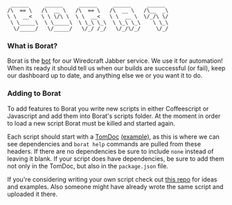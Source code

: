 	 ______     ______     ______     ______     ______  
	/\  == \   /\  __ \   /\  == \   /\  __ \   /\__  _\ 
	\ \  __<   \ \ \/\ \  \ \  __<   \ \  __ \  \/_/\ \/ 
 	 \ \_____\  \ \_____\  \ \_\ \_\  \ \_\ \_\    \ \_\ 
  	  \/_____/   \/_____/   \/_/ /_/   \/_/\/_/     \/_/ 

### What is Borat?
Borat is the [bot](http://hubot.github.com/) for our Wiredcraft Jabber service. We use it for automation! When its ready it should tell us when our builds are successful (or fail), keep our dashboard up to date, and anything else we or you want it to do.

### Adding to Borat
To add features to Borat you write new scripts in either Coffeescript or Javascript and add them into Borat's scripts folder. At the moment in order to load a new script Borat must be killed and started again.

Each script should start with a [TomDoc](http://tomdoc.org/) [(example)](https://github.com/github/hubot-scripts/blob/master/src/scripts/speak.coffee#L1-15), as this is where we can see dependencies and `borat help` commands are pulled from these headers. If there are no dependencies be sure to include `none` instead of leaving it blank. If your script does have dependencies, be sure to add them not only in the TomDoc, but also in the `package.json` file.

If you're considering writing your own script check out [this repo](https://github.com/github/hubot-scripts) for ideas and examples. Also someone might have already wrote the same script and uploaded it there.